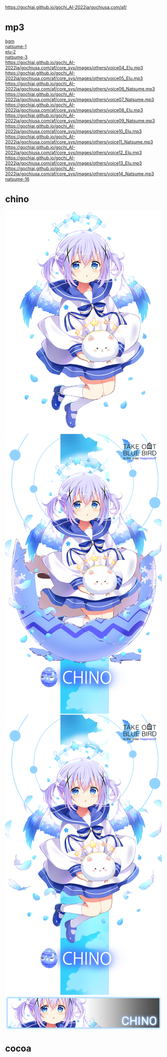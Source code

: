 <https://gochiai.github.io/gochi_AI-2022ja/gochiusa.com/af/>
# mp3
<a href="https://gochiai.github.io/gochi_AI-2022ja/gochiusa.com/af/core_sys/images/others/bgm/af2022.mp3">bgm</a>  
<a href="https://gochiai.github.io/gochi_AI-2022ja/gochiusa.com/af/core_sys/images/others/voice01_Natsume.mp3">natsume-1</a>  
<a href="https://gochiai.github.io/gochi_AI-2022ja/gochiusa.com/af/core_sys/images/others/voice02_Elu.mp3">elu-2</a>  
<a href="https://gochiai.github.io/gochi_AI-2022ja/gochiusa.com/af/core_sys/images/others/voice03_Natsume.mp3">natsume-3</a>  
<https://gochiai.github.io/gochi_AI-2022ja/gochiusa.com/af/core_sys/images/others/voice04_Elu.mp3>  
<https://gochiai.github.io/gochi_AI-2022ja/gochiusa.com/af/core_sys/images/others/voice05_Elu.mp3>  
<https://gochiai.github.io/gochi_AI-2022ja/gochiusa.com/af/core_sys/images/others/voice06_Natsume.mp3>  
<https://gochiai.github.io/gochi_AI-2022ja/gochiusa.com/af/core_sys/images/others/voice07_Natsume.mp3>  
<https://gochiai.github.io/gochi_AI-2022ja/gochiusa.com/af/core_sys/images/others/voice08_Elu.mp3>  
<https://gochiai.github.io/gochi_AI-2022ja/gochiusa.com/af/core_sys/images/others/voice09_Natsume.mp3>  
<https://gochiai.github.io/gochi_AI-2022ja/gochiusa.com/af/core_sys/images/others/voice10_Elu.mp3>  
<https://gochiai.github.io/gochi_AI-2022ja/gochiusa.com/af/core_sys/images/others/voice11_Natsume.mp3>  
<https://gochiai.github.io/gochi_AI-2022ja/gochiusa.com/af/core_sys/images/others/voice12_Elu.mp3>  
<https://gochiai.github.io/gochi_AI-2022ja/gochiusa.com/af/core_sys/images/others/voice13_Elu.mp3>  
<https://gochiai.github.io/gochi_AI-2022ja/gochiusa.com/af/core_sys/images/others/voice14_Natsume.mp3>  
<a href="https://gochiai.github.io/gochi_AI-2022ja/gochiusa.com/af/core_sys/images/others/voice16_Natsume.mp3">natsume-16</a>  
# chino
![](gochiusa.com/af/core_sys/images/main/chara/chino.jpg)
![](gochiusa.com/af/core_sys/images/main/special/chino_egg.png)
![](gochiusa.com/af/core_sys/images/main/special/chino.png)
![](gochiusa.com/af/core_sys/images/main/house/chino.png)
# cocoa
